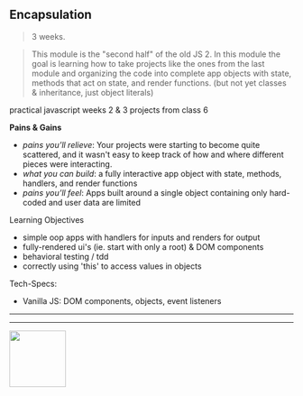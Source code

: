 ## Encapsulation

> 3 weeks.

> This module is the "second half" of the old JS 2.  In this module the goal is learning how to take projects like the ones from the last module and organizing the code into complete app objects with state, methods that act on state, and render functions.  (but not yet classes & inheritance, just object literals)

practical javascript
weeks 2 & 3 projects from class 6

__Pains & Gains__
* _pains you’ll relieve_: Your projects were starting to become quite scattered, and it wasn't easy to keep track of how and where different pieces were interacting.
* _what you can build_: a fully interactive app object with state, methods, handlers, and render functions
* _pains you’ll feel_: Apps built around a single object containing only hard-coded and user data are limited

Learning Objectives
* simple oop apps with handlers for inputs and renders for output
* fully-rendered ui's (ie. start with only a root) & DOM components
* behavioral testing / tdd
* correctly using 'this' to access values in objects

Tech-Specs:
* Vanilla JS: DOM components, objects, event listeners


<hr>
<hr>
<a href="https://hackyourfuture.be" target="_blank"><img
    src="https://user-images.githubusercontent.com/18554853/63941625-4c7c3d00-ca6c-11e9-9a76-8d5e3632fe70.jpg"
    width="100" height="100"></a>
